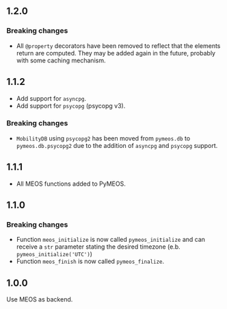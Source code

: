 ## 1.2.0

### Breaking changes

- All `@property` decorators have been removed to reflect that the elements return are computed.
  They may be added again in the future, probably with some caching mechanism.

## 1.1.2

- Add support for `asyncpg`.
- Add support for `psycopg` (psycopg v3).

### Breaking changes

- `MobilityDB` using `psycopg2` has been moved from `pymeos.db` to `pymeos.db.psycopg2` due to the addition of `asyncpg` 
   and `psycopg` support.

## 1.1.1

- All MEOS functions added to PyMEOS.

## 1.1.0

### Breaking changes

- Function `meos_initialize` is now called `pymeos_initialize` and can receive a `str` parameter stating the desired
  timezone (e.b. `pymeos_initialize('UTC')`)
- Function `meos_finish` is now called `pymeos_finalize`.

## 1.0.0

Use MEOS as backend.
